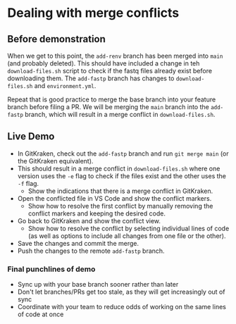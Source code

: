 # Dealing with merge conflicts


## Before demonstration

When we get to this point, the `add-renv` branch has been merged into `main` (and probably deleted).
This should have included a change in teh `download-files.sh` script to check if the fastq files already exist before downloading them.
The `add-fastp` branch has changes to `download-files.sh` and `environment.yml`.

Repeat that is good practice to merge the base branch into your feature branch before filing a PR.
We will be merging the `main` branch into the `add-fastp` branch, which will result in a merge conflict in `download-files.sh`.

## Live Demo

* In GitKraken, check out the `add-fastp` branch and run `git merge main` (or the GitKraken equivalent).
* This should result in a merge conflict in `download-files.sh` where one version uses the `-e` flag to check if the files exist and the other uses the `-f` flag.
  * Show the indications that there is a merge conflict in GitKraken.
* Open the conflicted file in VS Code and show the conflict markers.
  * Show how to resolve the first conflict by manually removing the conflict markers and keeping the desired code.
* Go back to GitKraken and show the conflict view.
  * Show how to resolve the conflict by selecting individual lines of code (as well as options to include all changes from one file or the other).
* Save the changes and commit the merge.
* Push the changes to the remote `add-fastp` branch.


### Final punchlines of demo

* Sync up with your base branch sooner rather than later
* Don't let branches/PRs get too stale, as they will get increasingly out of sync
* Coordinate with your team to reduce odds of working on the same lines of code at once



